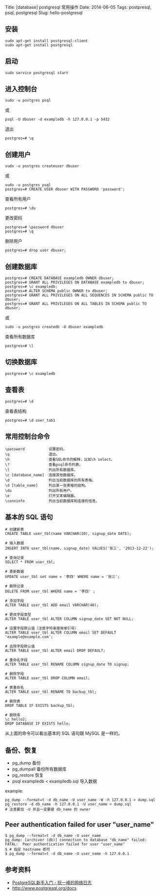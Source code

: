 Title: [database] postgresql 常用操作
Date: 2014-06-05
Tags: postpresql, psql, postgresql
Slug: hello-postgresql



## 安装

    sudo apt-get install postgresql-client
    sudo apt-get install postgresql

## 启动

    sudo service postgresql start

## 进入控制台

    sudo -u postgres psql

或

    psql -U dbuser -d exampledb -h 127.0.0.1 -p 5432

退出

    postgres=# \q


## 创建用户 

    sudo -u postgres createuser dbuser

或

    sudo -u postgres psql
    postgres=# CREATE USER dbuser WITH PASSWORD 'password';

查看所有用户

    postgres=# \du

更改密码

    postgres=# \password dbuser
    postgres=# \q

删除用户

    postgres=# drop user dbuser;

## 创建数据库

    postgres=# CREATE DATABASE exampledb OWNER dbuser;
    postgres=# GRANT ALL PRIVILEGES ON DATABASE exampledb to dbuser;
    postgres=# \c exampledb;
    postgres=# ALTER SCHEMA public OWNER to dbuser;
    postgres=# GRANT ALL PRIVILEGES ON ALL SEQUENCES IN SCHEMA public TO dbuser;
    postgres=# GRANT ALL PRIVILEGES ON ALL TABLES IN SCHEMA public TO dbuser;

或

    sudo -u postgres createdb -O dbuser exampledb

查看所有数据库

    postgres=# \l

## 切换数据库

    postgres=# \c exampledb

## 查看表

    postgres=# \d

查看表结构

    postgres=# \d user_tab1

## 常用控制台命令

    \password           设置密码。
    \q                  退出。
    \h                  查看SQL命令的解释，比如\h select。
    \?                  查看psql命令列表。
    \l                  列出所有数据库。
    \c [database_name]  连接其他数据库。
    \d                  列出当前数据库的所有表格。
    \d [table_name]     列出某一张表格的结构。
    \du                 列出所有用户。
    \e                  打开文本编辑器。
    \conninfo           列出当前数据库和连接的信息。

## 基本的 SQL 语句


    # 创建新表
    CREATE TABLE user_tbl(name VARCHAR(20), signup_date DATE);

    # 插入数据
    INSERT INTO user_tbl(name, signup_date) VALUES('张三', '2013-12-22');

    # 查询记录
    SELECT * FROM user_tbl;

    # 更新数据
    UPDATE user_tbl set name = '李四' WHERE name = '张三';

    # 删除记录
    DELETE FROM user_tbl WHERE name = '李四' ;

    # 添加字段
    ALTER TABLE user_tbl ADD email VARCHAR(40);

    # 更改字段类型
    ALTER TABLE user_tbl ALTER COLUMN signup_date SET NOT NULL;
    
    # 设置字段默认值（注意字符串使用单引号）
    ALTER TABLE user_tbl ALTER COLUMN email SET DEFAULT 'example@example.com';
    
    # 去除字段默认值
    ALTER TABLE user_tbl ALTER email DROP DEFAULT;

    # 重命名字段
    ALTER TABLE user_tbl RENAME COLUMN signup_date TO signup;

    # 删除字段
    ALTER TABLE user_tbl DROP COLUMN email;

    # 表重命名
    ALTER TABLE user_tbl RENAME TO backup_tbl;

    # 删除表
    DROP TABLE IF EXISTS backup_tbl;
    
    # 删除库
    \c hello2;
    DROP DATABASE IF EXISTS hello;

从上面的命令可以看出基本的 SQL 语句跟 MySQL 是一样的。


## 备份、恢复

* pg_dump 备份
* pg_dumpall 备份所有数据库
* pg_restore 恢复
* psql exampledb < exampledb.sql  导入数据

example:

    pg_dump --format=t -d db_name -U user_name -W -h 127.0.0.1 > dump.sql
    pg_restore -d db_name -h 127.0.0.1 -U user_name < dump.sql
    # 注意要加 -U 并且一定要是 db_name 的 owner


## Peer authentication failed for user "user_name"

    $ pg_dump --format=t -d db_name -U user_name 
    pg_dump: [archiver (db)] connection to database "db_name" failed: FATAL:  Peer authentication failed for user "user_name"
    $ # 指定 hostname 即可
    $ pg_dump --format=t -d db_name -U user_name -h 127.0.0.1


## 参考资料

* [PostgreSQL新手入门 - 阮一峰的网络日志](http://www.ruanyifeng.com/blog/2013/12/getting_started_with_postgresql.html)
* <http://www.postgresql.org/docs>
